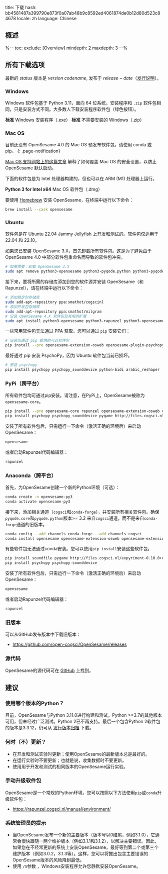title: 下载
hash: bb4581487a399790e873f0a07ab48b9c8592ed4061874de0b12d80d523c84678
locale: zh
language: Chinese

<script>
function startDownload(url) {
	document.getElementById('click-here').href = url
	window.location.href = url
	document.getElementById('download-started').style.display = 'block'
	document.getElementById('download-started').scrollIntoView()
}
</script>

<div class="info-box" id="download-started" markdown="1" style="display:none;">

<h3>您的下载应该会很快开始！</h3>

<a role="button" class="btn btn-success btn-align-left" href="https://www.buymeacoffee.com/cogsci">
<span class="glyphicon glyphicon-heart" aria-hidden="true"></span>
请帮我们保持专注并给我们买一杯咖啡！
</a>

咖啡使我们保持清醒，以便我们可以开发免费软件，并在支持论坛上回答您的问题！

点击<a id="click-here">这里</a>，如果您的下载没有开始。
</div>


## 概述

%--
toc:
 exclude: [Overview]
 mindepth: 2
 maxdepth: 3
--%


## 所有下载选项

最新的 $status$ 版本是 $version$ *$codename$*, 发布于 $release-date$（[发行说明](http://osdoc.cogsci.nl/$branch$/zh/notes/$notes$)）。

### Windows

Windows 软件包基于 Python 3.11，面向 64 位系统。安装程序和 `.zip` 软件包相同，只是安装方式不同。大多数人下载安装程序软件包（绿色按钮）。

<a role="button" class="btn btn-success btn-align-left" onclick="startDownload('$url-windows-exe-py3$')">
	<b>标准</b> Windows 安装程序（.exe）
</a>

<a role="button" class="btn btn-default btn-align-left" onclick="startDownload('$url-windows-zip-py3$')">
	<b>标准</b> 不需要安装的 Windows（.zip）
</a>


### Mac OS

目前还没有 OpenSesame 4.0 的 Mac OS 预发布软件包。请使用 conda 或 pip。
{: .page-notification}

[Mac OS 支持网站上的这篇文章](https://support.apple.com/en-in/guide/mac-help/mh40616/mac) 解释了如何覆盖 Mac OS 的安全设置，以防止 OpenSesame 默认启动。

下面的软件包是为 Intel 处理器构建的，但也可以在 ARM (M1) 处理器上运行。

<a role="button" class="btn btn-default btn-align-left" onclick="startDownload('$url-osx-dmg-x64-py3$')">
	<b>Python 3 for Intel x64</b> Mac OS 软件包（.dmg）
</a>

要使用 [Homebrew](https://brew.sh/) 安装 OpenSesame，在终端中运行以下命令：

```bash
brew install --cask opensesame
```


### Ubuntu

软件包是在 Ubuntu 22.04 Jammy Jellyfish 上开发和测试的。软件包仅适用于 22.04 和 22.10。

如果您已安装 OpenSesame 3.X，首先卸载所有软件包。这是为了避免由于 OpenSesame 4.0 中部分软件包重命名而导致的软件包冲突。

```bash
# 如果需要：卸载 OpenSesame 3.X
sudo apt remove python3-opensesame python3-pyqode.python python3-pyqode.core python3-rapunzel python3-opensesame-extension* python3-opensesame-plugin*
```

接下来，要将所需的存储库添加到您的软件源并安装 OpenSesame（和 Rapunzel），请在终端中运行以下命令：

```bash
# 添加稳定包存储库
sudo add-apt-repository ppa:smathot/cogscinl
# 添加开发包存储库
sudo add-apt-repository ppa:smathot/milgram
# 安装 OpenSesame 4.X 软件包及有用的扩展
sudo apt install python3-opensesame python3-rapunzel python3-opensesame-extension-updater python3-pygaze python3-pygame python3-opensesame-extension-language-server
```

一些常用软件包无法通过 PPA 获取。您可以通过 `pip` 安装它们：

```bash
# 安装仅通过 pip 提供的可选软件包
pip install --pre opensesame-extension-osweb opensesame-plugin-psychopy opensesame-plugin-media_player_mpy http://files.cogsci.nl/expyriment-0.10.0+opensesame2-py3-none-any.whl
```

最好通过 pip 安装 PsychoPy，因为 Ubuntu 软件包当前已损坏。

```bash
# 安装 psychopy
pip install psychopy psychopy_sounddevice python-bidi arabic_reshaper
```


### PyPi（跨平台）

所有软件包均可通过pip安装。请注意，在PyPi上，OpenSesame被称为`opensesame-core`。

```bash
pip install --pre opensesame-core rapunzel opensesame-extension-osweb opensesame-extension-updater opensesame-plugin-psychopy opensesame-plugin-media_player_mpy
pip install psychopy psychopy_sounddevice pygame http://files.cogsci.nl/expyriment-0.10.0+opensesame2-py3-none-any.whl https://github.com/smathot/PyGaze/releases/download/prerelease%2F0.8.0a3/python_pygaze-0.8.0a3-py3-none-any.whl
```

安装了所有软件包后，只需运行一下命令（激活正确的环境后）来启动OpenSesame：

```bash
opensesame
```

或者启动Rapunzel代码编辑器：

```bash
rapunzel
```


### Anaconda（跨平台）

首先，为OpenSesame创建一个新的Python环境（可选）：

```bash
conda create -n opensesame-py3
conda activate opensesame-py3
```

接下来，添加相关通道（`cogsci`和`conda-forge`），并安装所有相关软件包。确保`pyqode.core`和`pyqode.python`版本>= 3.2 来自`cogsci`通道，而不是来自`conda-forge`通道的旧版本。

```bash
conda config --add channels conda-forge --add channels cogsci
conda install opensesame opensesame-extension-osweb opensesame-extension-updater opensesame-plugin-psychopy rapunzel pygaze qtconsole pyqtwebengine wxpython
```

有些软件包无法通过conda安装。您可以使用`pip install`安装这些软件包。

```bash
pip install soundfile pygame http://files.cogsci.nl/expyriment-0.10.0+opensesame2-py3-none-any.whl
pip install psychopy psychopy-sounddevice
```

安装了所有软件包后，只需运行一下命令（激活正确的环境后）来启动OpenSesame：

```bash
opensesame
```

或者启动Rapunzel代码编辑器：

```bash
rapunzel
```


### 旧版本

可以从GitHub发布版本中下载旧版本：

- <https://github.com/open-cogsci/OpenSesame/releases>


### 源代码

OpenSesame的源代码可在 [GitHub](https://github.com/open-cogsci/OpenSesame) 上找到。


## 建议


### 使用哪个版本的Python？

目前，OpenSesame与Python 3.11.0进行构建和测试。Python >=3.7的其他版本可用，但未经过广泛测试。Python 2已不再支持。最后一个包含Python 2软件包的版本是3.3.12，仍可从 [发行版本归档](https://github.com/open-cogsci/OpenSesame/releases/tag/release%2F3.3.12) 下载。


### 何时（不）更新？

- 在开发和测试实验时更新；使用OpenSesame的最新版本总是最好的。
- 在运行实验时不要更新；也就是说，收集数据时不要更新。
- 使用用于开发和测试的相同版本的OpenSesame运行实验。


### 手动升级软件包

OpenSesame是一个常规的Python环境，您可以按照以下方法使用`pip`或`conda`升级软件包：

- <https://rapunzel.cogsci.nl/manual/environment/>


### 系统管理员的提示

- 当OpenSesame发布一个新的主要版本（版本号以0结尾，例如3.1.0），它通常会很快跟随一两个维护版本（例如3.1.1和3.1.2），以解决主要错误。因此，如果您在不经常更新的系统上安装OpenSesame，最好等到第二个或第三个维护版本（例如3.0.2，3.1.3等）。这样，您可以将推出包含主要错误的OpenSesame版本的风险降到最低。
- 使用 `/S`参数 ，Windows安装程序允许您静默安装OpenSesame。
